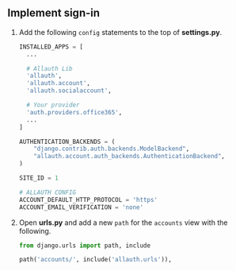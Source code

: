 <!-- markdownlint-disable MD002 MD041 -->
## Implement sign-in

1. Add the following `config` statements to the top of **settings.py**.

    ```python
    INSTALLED_APPS = [
      ...

      # Allauth Lib
      'allauth',
      'allauth.account',
      'allauth.socialaccount',

      # Your provider
      'auth.providers.office365',
      ...
    ]
    ```

    ```python
    AUTHENTICATION_BACKENDS = (
        "django.contrib.auth.backends.ModelBackend",
        "allauth.account.auth_backends.AuthenticationBackend",
    )
    ```

    ```python
    SITE_ID = 1

    # ALLAUTH CONFIG
    ACCOUNT_DEFAULT_HTTP_PROTOCOL = 'https'
    ACCOUNT_EMAIL_VERIFICATION = 'none'
    ```

1. Open **urls.py** and add a new `path` for the `accounts` view with the following.

    ```python
    from django.urls import path, include

    path('accounts/', include('allauth.urls')),
    ```

